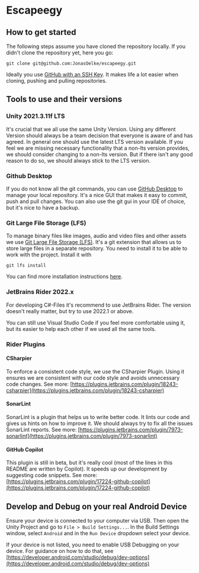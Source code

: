 # Escapeegy

## How to get started

The following steps assume you have cloned the repository locally. 
If you didn't clone the repository yet, here you go:
```
git clone git@github.com:JonasOelke/escapeegy.git
```

Ideally you use [GitHub with an SSH Key](https://docs.github.com/en/authentication/connecting-to-github-with-ssh). 
It makes life a lot easier when cloning, pushing and pulling repositories. 

## Tools to use and their versions 
### Unity 2021.3.11f LTS 
It's crucial that we all use the same Unity Version. 
Using any different Version should always be a team decision that everyone is aware of and has agreed. 
In general one should use the latest LTS version available. If you feel we are missing necessary functionality 
that a non-lts version provides, we should consider changing to a non-lts version. 
But if there isn't any good reason to do so, we should always stick to the LTS version. 

### Github Desktop
If you do not know all the git commands, you can use [GitHub Desktop](https://desktop.github.com/) to manage your local repository.
It's a nice GUI that makes it easy to commit, push and pull changes. 
You can also use the git gui in your IDE of choice, but it's nice to have a backup.

### Git Large File Storage (LFS)
To manage binary files like images, audio and video files and other assets we use [Git Large File Storage (LFS)](https://git-lfs.github.com/).
It's a git extension that allows us to store large files in a separate repository. You need to install it to be able to work with the project.
Install it with 
```
git lfs install
```
You can find more installation instructions [here](https://git-lfs.github.com/).

### JetBrains Rider 2022.x
For developing C#-Files it's recommend to use JetBrains Rider. 
The version doesn't really matter, but try to use 2022.1 or above. 

You can still use Visual Studio Code if you feel more comfortable using it, 
but its easier to help each other if we used all the same tools. 

### Rider Plugins

#### CSharpier
To enforce a consistent code style, we use the CSharpier Plugin. 
Using it ensures we are consistent with our code style and avoids unnecessary code changes. 
See more: [https://plugins.jetbrains.com/plugin/18243-csharpier](https://plugins.jetbrains.com/plugin/18243-csharpier)

#### SonarLint
SonarLint is a plugin that helps us to write better code. It lints our code and gives us hints on how to improve it.
We should always try to fix all the issues SonarLint reports.
See more: [https://plugins.jetbrains.com/plugin/7973-sonarlint](https://plugins.jetbrains.com/plugin/7973-sonarlint)

#### GitHub Copilot
This plugin is still in beta, but it's really cool (most of the lines in this README are written by Copilot).
It speeds up our development by suggesting code snippets. 
See more: [https://plugins.jetbrains.com/plugin/17224-github-copilot](https://plugins.jetbrains.com/plugin/17224-github-copilot)

## Develop and Debug on your real Android Device
Ensure your device is connected to your computer via USB. 
Then open the Unity Project and go to `File > Build Settings...`.
In the Build Settings window, select `Android` and in the `Run Device` dropdown select your device.

If your device is not listed, you need to enable USB Debugging on your device.
For guidance on how to do that, see [https://developer.android.com/studio/debug/dev-options](https://developer.android.com/studio/debug/dev-options)
